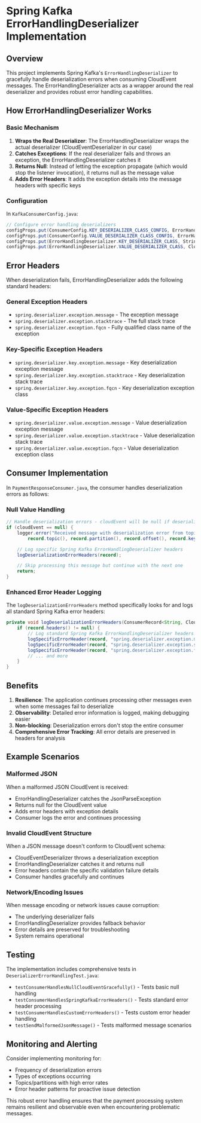 # Spring Kafka ErrorHandlingDeserializer Implementation

## Overview

This project implements Spring Kafka's `ErrorHandlingDeserializer` to gracefully handle deserialization errors when consuming CloudEvent messages. The ErrorHandlingDeserializer acts as a wrapper around the real deserializer and provides robust error handling capabilities.

## How ErrorHandlingDeserializer Works

### Basic Mechanism

1. **Wraps the Real Deserializer**: The ErrorHandlingDeserializer wraps the actual deserializer (CloudEventDeserializer in our case)
2. **Catches Exceptions**: If the real deserializer fails and throws an exception, the ErrorHandlingDeserializer catches it
3. **Returns Null**: Instead of letting the exception propagate (which would stop the listener invocation), it returns null as the message value
4. **Adds Error Headers**: It adds the exception details into the message headers with specific keys

### Configuration

In `KafkaConsumerConfig.java`:

```java
// Configure error handling deserializers
configProps.put(ConsumerConfig.KEY_DESERIALIZER_CLASS_CONFIG, ErrorHandlingDeserializer.class);
configProps.put(ConsumerConfig.VALUE_DESERIALIZER_CLASS_CONFIG, ErrorHandlingDeserializer.class);
configProps.put(ErrorHandlingDeserializer.KEY_DESERIALIZER_CLASS, StringDeserializer.class);
configProps.put(ErrorHandlingDeserializer.VALUE_DESERIALIZER_CLASS, CloudEventDeserializer.class);
```

## Error Headers

When deserialization fails, ErrorHandlingDeserializer adds the following standard headers:

### General Exception Headers
- `spring.deserializer.exception.message` - The exception message
- `spring.deserializer.exception.stacktrace` - The full stack trace
- `spring.deserializer.exception.fqcn` - Fully qualified class name of the exception

### Key-Specific Exception Headers
- `spring.deserializer.key.exception.message` - Key deserialization exception message
- `spring.deserializer.key.exception.stacktrace` - Key deserialization stack trace
- `spring.deserializer.key.exception.fqcn` - Key deserialization exception class

### Value-Specific Exception Headers
- `spring.deserializer.value.exception.message` - Value deserialization exception message
- `spring.deserializer.value.exception.stacktrace` - Value deserialization stack trace
- `spring.deserializer.value.exception.fqcn` - Value deserialization exception class

## Consumer Implementation

In `PaymentResponseConsumer.java`, the consumer handles deserialization errors as follows:

### Null Value Handling
```java
// Handle deserialization errors - cloudEvent will be null if deserialization failed
if (cloudEvent == null) {
    logger.error("Received message with deserialization error from topic: {}, partition: {}, offset: {}, key: {}", 
        record.topic(), record.partition(), record.offset(), record.key());

    // Log specific Spring Kafka ErrorHandlingDeserializer headers
    logDeserializationErrorHeaders(record);

    // Skip processing this message but continue with the next one
    return;
}
```

### Enhanced Error Header Logging
The `logDeserializationErrorHeaders` method specifically looks for and logs all standard Spring Kafka error headers:

```java
private void logDeserializationErrorHeaders(ConsumerRecord<String, CloudEvent> record) {
    if (record.headers() != null) {
        // Log standard Spring Kafka ErrorHandlingDeserializer headers
        logSpecificErrorHeader(record, "spring.deserializer.exception.message", "Exception Message");
        logSpecificErrorHeader(record, "spring.deserializer.exception.stacktrace", "Exception Stacktrace");
        logSpecificErrorHeader(record, "spring.deserializer.exception.fqcn", "Exception Class");
        // ... and more
    }
}
```

## Benefits

1. **Resilience**: The application continues processing other messages even when some messages fail to deserialize
2. **Observability**: Detailed error information is logged, making debugging easier
3. **Non-blocking**: Deserialization errors don't stop the entire consumer
4. **Comprehensive Error Tracking**: All error details are preserved in headers for analysis

## Example Scenarios

### Malformed JSON
When a malformed JSON CloudEvent is received:
- ErrorHandlingDeserializer catches the JsonParseException
- Returns null for the CloudEvent value
- Adds error headers with exception details
- Consumer logs the error and continues processing

### Invalid CloudEvent Structure
When a JSON message doesn't conform to CloudEvent schema:
- CloudEventDeserializer throws a deserialization exception
- ErrorHandlingDeserializer catches it and returns null
- Error headers contain the specific validation failure details
- Consumer handles gracefully and continues

### Network/Encoding Issues
When message encoding or network issues cause corruption:
- The underlying deserializer fails
- ErrorHandlingDeserializer provides fallback behavior
- Error details are preserved for troubleshooting
- System remains operational

## Testing

The implementation includes comprehensive tests in `DeserializerErrorHandlingTest.java`:

- `testConsumerHandlesNullCloudEventGracefully()` - Tests basic null handling
- `testConsumerHandlesSpringKafkaErrorHeaders()` - Tests standard error header processing
- `testConsumerHandlesCustomErrorHeaders()` - Tests custom error header handling
- `testSendMalformedJsonMessage()` - Tests malformed message scenarios

## Monitoring and Alerting

Consider implementing monitoring for:
- Frequency of deserialization errors
- Types of exceptions occurring
- Topics/partitions with high error rates
- Error header patterns for proactive issue detection

This robust error handling ensures that the payment processing system remains resilient and observable even when encountering problematic messages.